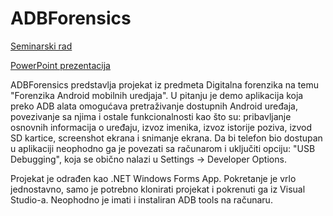 # ADBForensics
[Seminarski rad][1]

[PowerPoint prezentacija][2]

ADBForensics predstavlja projekat iz predmeta Digitalna forenzika na temu "Forenzika Android mobilnih uredjaja". U pitanju je demo aplikacija koja preko ADB alata omogućava pretraživanje dostupnih Android uređaja, povezivanje sa njima i ostale funkcionalnosti kao što su: pribavljanje osnovnih informacija o uređaju, izvoz imenika, izvoz istorije poziva, izvod SD kartice, screenshot ekrana i snimanje ekrana. Da bi telefon bio dostupan u aplikaciji neophodno ga je povezati sa računarom i uključiti opciju: "USB Debugging", koja se obično nalazi u Settings -> Developer Options.

Projekat je odrađen kao .NET Windows Forms App. Pokretanje je vrlo jednostavno, samo je potrebno klonirati projekat i pokrenuti ga iz Visual Studio-a. Neophodno je imati i instaliran ADB tools na računaru. 



[1]: http://google.com/ "Seminarski rad"
[2]: http://google.com/ "PowerPoint prezentacija"
